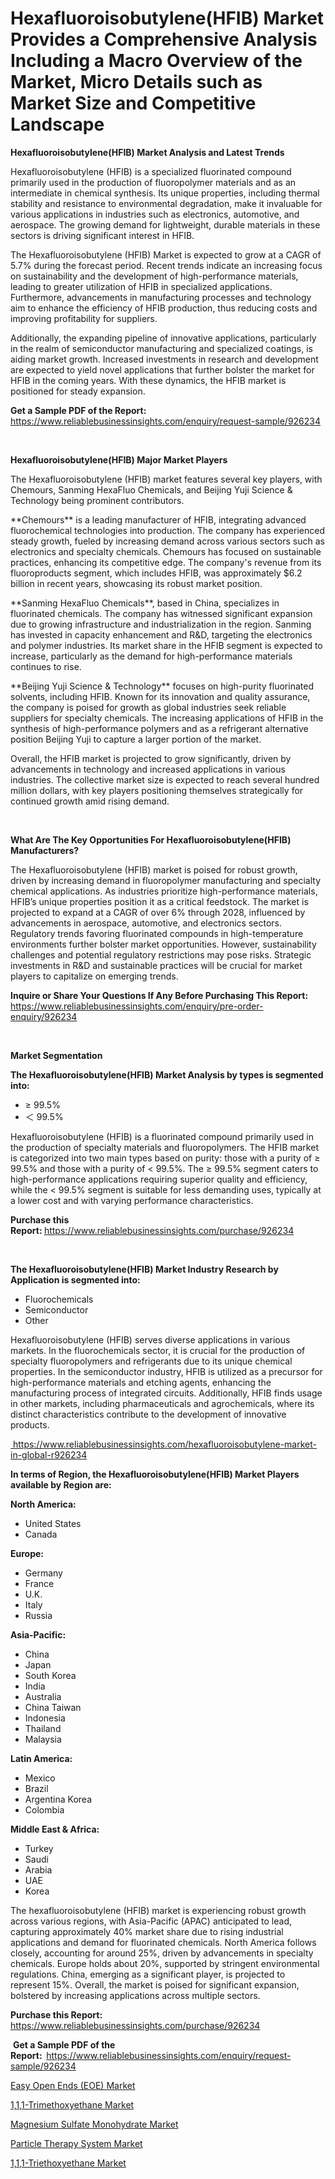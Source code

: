 <p><h1>Hexafluoroisobutylene(HFIB) Market Provides a Comprehensive Analysis Including a Macro Overview of the Market, Micro Details such as Market Size and Competitive Landscape</h1></p><p><strong>Hexafluoroisobutylene(HFIB) Market Analysis and Latest Trends</strong></p>
<p><p>Hexafluoroisobutylene (HFIB) is a specialized fluorinated compound primarily used in the production of fluoropolymer materials and as an intermediate in chemical synthesis. Its unique properties, including thermal stability and resistance to environmental degradation, make it invaluable for various applications in industries such as electronics, automotive, and aerospace. The growing demand for lightweight, durable materials in these sectors is driving significant interest in HFIB.</p><p>The Hexafluoroisobutylene (HFIB) Market is expected to grow at a CAGR of 5.7% during the forecast period. Recent trends indicate an increasing focus on sustainability and the development of high-performance materials, leading to greater utilization of HFIB in specialized applications. Furthermore, advancements in manufacturing processes and technology aim to enhance the efficiency of HFIB production, thus reducing costs and improving profitability for suppliers.</p><p>Additionally, the expanding pipeline of innovative applications, particularly in the realm of semiconductor manufacturing and specialized coatings, is aiding market growth. Increased investments in research and development are expected to yield novel applications that further bolster the market for HFIB in the coming years. With these dynamics, the HFIB market is positioned for steady expansion.</p></p>
<p><strong>Get a Sample PDF of the Report:&nbsp;</strong> <a href="https://www.reliablebusinessinsights.com/enquiry/request-sample/926234?utm_campaign=1138&utm_medium=2&utm_source=Github&utm_content=ia&utm_term=24032025&utm_id=hexafluoroisobutylenehfib">https://www.reliablebusinessinsights.com/enquiry/request-sample/926234</a></p>
<p>&nbsp;</p>
<p><strong>Hexafluoroisobutylene(HFIB) Major Market Players</strong></p>
<p><p>The Hexafluoroisobutylene (HFIB) market features several key players, with Chemours, Sanming HexaFluo Chemicals, and Beijing Yuji Science & Technology being prominent contributors.</p><p>**Chemours** is a leading manufacturer of HFIB, integrating advanced fluorochemical technologies into production. The company has experienced steady growth, fueled by increasing demand across various sectors such as electronics and specialty chemicals. Chemours has focused on sustainable practices, enhancing its competitive edge. The company's revenue from its fluoroproducts segment, which includes HFIB, was approximately $6.2 billion in recent years, showcasing its robust market position.</p><p>**Sanming HexaFluo Chemicals**, based in China, specializes in fluorinated chemicals. The company has witnessed significant expansion due to growing infrastructure and industrialization in the region. Sanming has invested in capacity enhancement and R&D, targeting the electronics and polymer industries. Its market share in the HFIB segment is expected to increase, particularly as the demand for high-performance materials continues to rise.</p><p>**Beijing Yuji Science & Technology** focuses on high-purity fluorinated solvents, including HFIB. Known for its innovation and quality assurance, the company is poised for growth as global industries seek reliable suppliers for specialty chemicals. The increasing applications of HFIB in the synthesis of high-performance polymers and as a refrigerant alternative position Beijing Yuji to capture a larger portion of the market.</p><p>Overall, the HFIB market is projected to grow significantly, driven by advancements in technology and increased applications in various industries. The collective market size is expected to reach several hundred million dollars, with key players positioning themselves strategically for continued growth amid rising demand.</p></p>
<p>&nbsp;</p>
<p><strong>What Are The Key Opportunities For Hexafluoroisobutylene(HFIB) Manufacturers?</strong></p>
<p><p>The Hexafluoroisobutylene (HFIB) market is poised for robust growth, driven by increasing demand in fluoropolymer manufacturing and specialty chemical applications. As industries prioritize high-performance materials, HFIB’s unique properties position it as a critical feedstock. The market is projected to expand at a CAGR of over 6% through 2028, influenced by advancements in aerospace, automotive, and electronics sectors. Regulatory trends favoring fluorinated compounds in high-temperature environments further bolster market opportunities. However, sustainability challenges and potential regulatory restrictions may pose risks. Strategic investments in R&D and sustainable practices will be crucial for market players to capitalize on emerging trends.</p></p>
<p><strong>Inquire or Share Your Questions If Any Before Purchasing This Report:</strong> <a href="https://www.reliablebusinessinsights.com/enquiry/pre-order-enquiry/926234?utm_campaign=1138&utm_medium=2&utm_source=Github&utm_content=ia&utm_term=24032025&utm_id=hexafluoroisobutylenehfib">https://www.reliablebusinessinsights.com/enquiry/pre-order-enquiry/926234</a></p>
<p>&nbsp;</p>
<p><strong>Market Segmentation</strong></p>
<p><strong>The Hexafluoroisobutylene(HFIB) Market Analysis by types is segmented into:</strong></p>
<p><ul><li>≥ 99.5%</li><li>＜ 99.5%</li></ul></p>
<p><p>Hexafluoroisobutylene (HFIB) is a fluorinated compound primarily used in the production of specialty materials and fluoropolymers. The HFIB market is categorized into two main types based on purity: those with a purity of ≥ 99.5% and those with a purity of < 99.5%. The ≥ 99.5% segment caters to high-performance applications requiring superior quality and efficiency, while the < 99.5% segment is suitable for less demanding uses, typically at a lower cost and with varying performance characteristics.</p></p>
<p><strong>Purchase this Report:&nbsp;</strong><a href="https://www.reliablebusinessinsights.com/purchase/926234?utm_campaign=1138&utm_medium=2&utm_source=Github&utm_content=ia&utm_term=24032025&utm_id=hexafluoroisobutylenehfib">https://www.reliablebusinessinsights.com/purchase/926234</a></p>
<p>&nbsp;</p>
<p><strong>The Hexafluoroisobutylene(HFIB) Market Industry Research by Application is segmented into:</strong></p>
<p><ul><li>Fluorochemicals</li><li>Semiconductor</li><li>Other</li></ul></p>
<p><p>Hexafluoroisobutylene (HFIB) serves diverse applications in various markets. In the fluorochemicals sector, it is crucial for the production of specialty fluoropolymers and refrigerants due to its unique chemical properties. In the semiconductor industry, HFIB is utilized as a precursor for high-performance materials and etching agents, enhancing the manufacturing process of integrated circuits. Additionally, HFIB finds usage in other markets, including pharmaceuticals and agrochemicals, where its distinct characteristics contribute to the development of innovative products.</p></p>
<p><a href="https://www.reliablebusinessinsights.com/hexafluoroisobutylene-market-in-global-r926234?utm_campaign=1138&utm_medium=2&utm_source=Github&utm_content=ia&utm_term=24032025&utm_id=hexafluoroisobutylenehfib">&nbsp;https://www.reliablebusinessinsights.com/hexafluoroisobutylene-market-in-global-r926234</a></p>
<p><strong>In terms of Region, the Hexafluoroisobutylene(HFIB) Market Players available by Region are:</strong></p>
<p>
    <p> <strong> North America: </strong>
        <ul>
            <li>United States</li>
            <li>Canada</li>
        </ul>
        </p> 
    <p> <strong> Europe: </strong>
        <ul>
            <li>Germany</li>
            <li>France</li>
            <li>U.K.</li>
            <li>Italy</li>
            <li>Russia</li>
        </ul>
        </p> 
    <p> <strong> Asia-Pacific: </strong>
        <ul>
            <li>China</li>
            <li>Japan</li>
            <li>South Korea</li>
            <li>India</li>
            <li>Australia</li>
            <li>China Taiwan</li>
            <li>Indonesia</li>
            <li>Thailand</li>
            <li>Malaysia</li>
        </ul>
        </p> 
    <p> <strong> Latin America: </strong>
        <ul>
            <li>Mexico</li>
            <li>Brazil</li>
            <li>Argentina Korea</li>
            <li>Colombia</li>
        </ul>
        </p> 
    <p> <strong> Middle East & Africa: </strong>
        <ul>
            <li>Turkey</li>
            <li>Saudi</li>
            <li>Arabia</li>
            <li>UAE</li>
            <li>Korea</li>
        </ul>
    </p>
    </p>
<p><p>The hexafluoroisobutylene (HFIB) market is experiencing robust growth across various regions, with Asia-Pacific (APAC) anticipated to lead, capturing approximately 40% market share due to rising industrial applications and demand for fluorinated chemicals. North America follows closely, accounting for around 25%, driven by advancements in specialty chemicals. Europe holds about 20%, supported by stringent environmental regulations. China, emerging as a significant player, is projected to represent 15%. Overall, the market is poised for significant expansion, bolstered by increasing applications across multiple sectors.</p></p>
<p><strong>Purchase this Report: </strong><a href="https://www.reliablebusinessinsights.com/purchase/926234?utm_campaign=1138&utm_medium=2&utm_source=Github&utm_content=ia&utm_term=24032025&utm_id=hexafluoroisobutylenehfib">https://www.reliablebusinessinsights.com/purchase/926234</a></p>
<p>&nbsp;<strong>Get a Sample PDF of the Report:&nbsp;&nbsp;</strong><a href="https://www.reliablebusinessinsights.com/enquiry/request-sample/926234?utm_campaign=1138&utm_medium=2&utm_source=Github&utm_content=ia&utm_term=24032025&utm_id=hexafluoroisobutylenehfib">https://www.reliablebusinessinsights.com/enquiry/request-sample/926234</a></p>
<p><strong></strong></p>
<p><p><a href="https://github.com/totrisammir/Market-Research-Report-List-1/blob/main/easy-open-ends-eoe-market.md?utm_campaign=1138&utm_medium=2&utm_source=Github&utm_content=ia&utm_term=24032025&utm_id=hexafluoroisobutylenehfib">Easy Open Ends (EOE) Market</a></p><p><a href="https://github.com/tandepinho3p/Market-Research-Report-List-1/blob/main/111-trimethoxyethane-market.md?utm_campaign=1138&utm_medium=2&utm_source=Github&utm_content=ia&utm_term=24032025&utm_id=hexafluoroisobutylenehfib">1,1,1-Trimethoxyethane Market</a></p><p><a href="https://github.com/latilsmickl8/Market-Research-Report-List-1/blob/main/magnesium-sulfate-monohydrate-market.md?utm_campaign=1138&utm_medium=2&utm_source=Github&utm_content=ia&utm_term=24032025&utm_id=hexafluoroisobutylenehfib">Magnesium Sulfate Monohydrate Market</a></p><p><a href="https://github.com/guyerkanakwu/Market-Research-Report-List-1/blob/main/particle-therapy-system-market.md?utm_campaign=1138&utm_medium=2&utm_source=Github&utm_content=ia&utm_term=24032025&utm_id=hexafluoroisobutylenehfib">Particle Therapy System Market</a></p><p><a href="https://github.com/bhuraoutenc8/Market-Research-Report-List-1/blob/main/111-triethoxyethane-market.md?utm_campaign=1138&utm_medium=2&utm_source=Github&utm_content=ia&utm_term=24032025&utm_id=hexafluoroisobutylenehfib">1,1,1-Triethoxyethane Market</a></p></p>